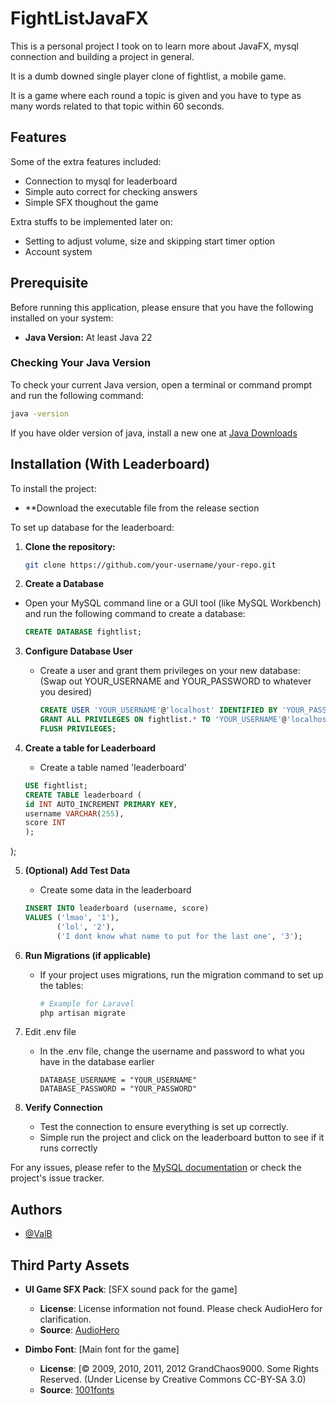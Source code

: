 
# FightListJavaFX

This is a personal project I took on to learn more about JavaFX, mysql connection and building a project in general.

It is a dumb downed single player clone of fightlist, a mobile game.

It is a game where each round a topic is given and you have to type as many words related to that topic within 60 seconds.




## Features
Some of the extra features included:
- Connection to mysql for leaderboard
- Simple auto correct for checking answers
- Simple SFX thoughout the game

Extra stuffs to be implemented later on:
- Setting to adjust volume, size and skipping start timer option
- Account system

## Prerequisite

Before running this application, please ensure that you have the following installed on your system:

- **Java Version:** At least Java 22

### Checking Your Java Version

To check your current Java version, open a terminal or command prompt and run the following command:

```bash
java -version
```

If you have older version of java, install a new one at [Java Downloads](https://www.oracle.com/ca-en/java/technologies/downloads/)

## Installation (With Leaderboard)


To install the project:

- **Download the executable file from the release section

To set up database for the leaderboard:

1. **Clone the repository:**
   ```bash
   git clone https://github.com/your-username/your-repo.git
   ```
2. **Create a Database**
- Open your MySQL command line or a GUI tool (like MySQL Workbench) and run the following command to create a database:
     ```sql
     CREATE DATABASE fightlist;
     ```
3. **Configure Database User**
   - Create a user and grant them privileges on your new database: (Swap out YOUR_USERNAME and YOUR_PASSWORD to whatever you desired)
     ```sql
     CREATE USER 'YOUR_USERNAME'@'localhost' IDENTIFIED BY 'YOUR_PASSWORD';
     GRANT ALL PRIVILEGES ON fightlist.* TO 'YOUR_USERNAME'@'localhost';
     FLUSH PRIVILEGES;
     ```

4. **Create a table for Leaderboard**
    - Create a table named 'leaderboard'
    ```sql
    USE fightlist;
    CREATE TABLE leaderboard (
    id INT AUTO_INCREMENT PRIMARY KEY,
    username VARCHAR(255),
    score INT
    );
    ```
);

5. **(Optional) Add Test Data**
    - Create some data in the leaderboard
    ```sql
    INSERT INTO leaderboard (username, score)
    VALUES ('lmao', '1'),
           ('lol', '2'),
           ('I dont know what name to put for the last one', '3');
    ```


5. **Run Migrations (if applicable)**
   - If your project uses migrations, run the migration command to set up the tables:
     ```bash
     # Example for Laravel
     php artisan migrate
     ```

6. Edit .env file
   - In the .env file, change the username and password to what you have in the database earlier
     ```plaintext
     DATABASE_USERNAME = "YOUR_USERNAME"
     DATABASE_PASSWORD = "YOUR_PASSWORD"
     ```

7. **Verify Connection**
   - Test the connection to ensure everything is set up correctly.
   - Simple run the project and click on the leaderboard button to see if it runs correctly

For any issues, please refer to the [MySQL documentation](https://dev.mysql.com/doc/) or check the project's issue tracker.



## Authors

- [@ValB](https://www.github.com/ValvatorezBraveheart)


## Third Party Assets

- **UI Game SFX Pack**: [SFX sound pack for the game]
  - **License**: License information not found. Please check AudioHero for clarification.
  - **Source**: [AudioHero](https://www.audiohero.com)

- **Dimbo Font**:  [Main font for the game]
  - **License**: [© 2009, 2010, 2011, 2012 GrandChaos9000. Some Rights Reserved.  (Under License by Creative Commons CC-BY-SA 3.0)
  - **Source**: [1001fonts](https://www.1001fonts.com/dimbo-font.html)
